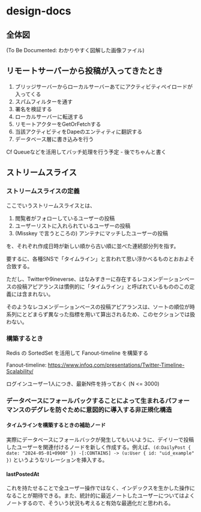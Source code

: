# design-docs

## 全体図

(To Be Documented: わかりやすく図解した画像ファイル)

## リモートサーバーから投稿が入ってきたとき

1. ブリッジサーバーからローカルサーバーあてにアクティビティペイロードが入ってくる
2. スパムフィルターを通す
3. 署名を検証する
4. ローカルサーバーに転送する
5. リモートアクターをGetOrFetchする
6. 当該アクティビティをDapeのエンティティに翻訳する
7. データベース層に書き込みを行う

Cf Queueなどを活用してバッチ処理を行う予定 - 後でちゃんと書く

## ストリームスライス

### ストリームスライスの定義

ここでいうストリームスライスとは、

1. 閲覧者がフォローしているユーザーの投稿
2. ユーザーリストに入れられているユーザーの投稿
3. (Misskey で言うところの) アンテナにマッチしたユーザーの投稿

を、それぞれ作成日時が新しい順から古い順に並べた連続部分列を指す。

要するに、各種SNSで「タイムライン」と言われて思い浮かべるものとおおよそ合致する。

ただし、Twitterや9ineverse、はなみすきーに存在するレコメンデーションベースの投稿アピアランスは慣例的に「タイムライン」と呼ばれているもののこの定義には含まれない。

そのようなレコメンデーションベースの投稿アピアランスは、ソートの順位が時系列にとどまらず異なった指標を用いて算出されるため、このセクションでは扱わない。

### 構築するとき

Redis の SortedSet を活用して Fanout-timeline を構築する

Fanout-timeline: https://www.infoq.com/presentations/Twitter-Timeline-Scalability/

ログインユーザー1人につき、最新N件を持っておく (N <= 3000)

### データベースにフォールバックすることによって生まれるパフォーマンスのデグレを防ぐために意図的に導入する非正規化構造
#### タイムラインを構築するときの補助ノード
実際にデータベースにフォールバックが発生してもいいように、デイリーで投稿したユーザーを関連付けるノードを新しく作成する。例えば、`(d:DailyPost { date: "2024-05-01+0900" }) -[:CONTAINS] -> (u:User { id: "uid_example" })` というようなリレーションを挿入する。

#### lastPostedAt
これを持たせることで全ユーザー操作ではなく、インデックスを生かした操作になることが期待できる。また、統計的に最近ノートしたユーザーについてはよくノートするので、そういう状況も考えると有効な最適化だと思われる。

